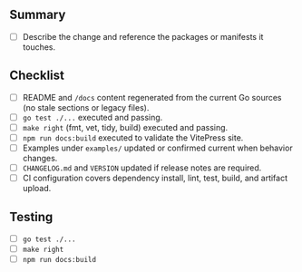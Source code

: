 ## Summary
- [ ] Describe the change and reference the packages or manifests it touches.

## Checklist
- [ ] README and `/docs` content regenerated from the current Go sources (no stale sections or legacy files).
- [ ] `go test ./...` executed and passing.
- [ ] `make right` (fmt, vet, tidy, build) executed and passing.
- [ ] `npm run docs:build` executed to validate the VitePress site.
- [ ] Examples under `examples/` updated or confirmed current when behavior changes.
- [ ] `CHANGELOG.md` and `VERSION` updated if release notes are required.
- [ ] CI configuration covers dependency install, lint, test, build, and artifact upload.

## Testing
- [ ] `go test ./...`
- [ ] `make right`
- [ ] `npm run docs:build`

